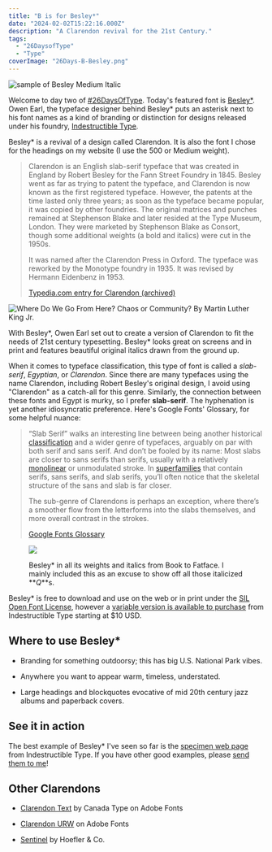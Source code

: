 ```yaml
---
title: "B is for Besley*"
date: "2024-02-02T15:22:16.000Z"
description: "A Clarendon revival for the 21st Century."
tags: 
  - "26DaysofType"
  - "Type"
coverImage: "26Days-B-Besley.png"
---
```


![sample of Besley Medium Italic](/img/post-images/26Days-B-Besley-1024x576.png)

Welcome to day two of [#26DaysOfType](https://nicksimson.com/tags/26daysoftype/). Today's featured font is [Besley\*](https://indestructibletype.com/Besley.html). Owen Earl, the typeface designer behind Besley\* puts an asterisk next to his font names as a kind of branding or distinction for designs released under his foundry, [Indestructible Type](https://indestructibletype.com/Home.html).

Besley\* is a revival of a design called Clarendon. It is also the font I chose for the headings on my website (I use the 500 or Medium weight).

> Clarendon is an English slab-serif typeface that was created in England by Robert Besley for the Fann Street Foundry in 1845. Besley went as far as trying to patent the typeface, and Clarendon is now known as the first registered typeface. However, the patents at the time lasted only three years; as soon as the typeface became popular, it was copied by other foundries. The original matrices and punches remained at Stephenson Blake and later resided at the Type Museum, London. They were marketed by Stephenson Blake as Consort, though some additional weights (a bold and italics) were cut in the 1950s.
> 
> It was named after the Clarendon Press in Oxford. The typeface was reworked by the Monotype foundry in 1935. It was revised by Hermann Eidenbenz in 1953.
> 
> [Typedia.com entry for Clarendon (archived)](https://web.archive.org/web/20200926083631/https://typedia.com/explore/typeface/clarendon/)

![Where Do We Go From Here? Chaos or Community? By Martin Luther King Jr.](/img/post-images/26Days-B-Besley-Sample-MLK-1024x576.png)

With Besley\*, Owen Earl set out to create a version of Clarendon to fit the needs of 21st century typesetting. Besley\* looks great on screens and in print and features beautiful original italics drawn from the ground up.

When it comes to typeface classification, this type of font is called a _slab-serif_, _Egyptian_, or _Clarendon_. Since there are many typefaces using the name Clarendon, including Robert Besley's original design, I avoid using "Clarendon" as a catch-all for this genre. Similarly, the connection between these fonts and Egypt is murky, so I prefer **slab-serif**. The hyphenation is yet another idiosyncratic preference. Here's Google Fonts' Glossary, for some helpful nuance:

> “Slab Serif” walks an interesting line between being another historical [classification](https://fonts.google.com/knowledge/glossary/classification) and a wider genre of typefaces, arguably on par with both serif and sans serif. And don’t be fooled by its name: Most slabs are closer to sans serifs than serifs, usually with a relatively [monolinear](https://fonts.google.com/knowledge/glossary/monolinear) or unmodulated stroke. In [superfamilies](https://fonts.google.com/knowledge/glossary/superfamily) that contain serifs, sans serifs, and slab serifs, you’ll often notice that the skeletal structure of the sans and slab is far closer.
> 
> The sub-genre of Clarendons is perhaps an exception, where there’s a smoother flow from the letterforms into the slabs themselves, and more overall contrast in the strokes.
> 
> [Google Fonts Glossary](https://fonts.google.com/knowledge/glossary/slab_serif_egyptian_clarendon)

<figure>

![](/img/post-images/26Days-B-Besley-QA-1024x576.png)

<figcaption>

Besley\* in all its weights and italics from Book to Fatface. I mainly included this as an excuse to show off all those italicized **_Q_**s.

</figcaption>

</figure>

Besley\* is free to download and use on the web or in print under the [SIL Open Font License](https://openfontlicense.org/), however a [variable version is available to purchase](https://indestructibletype.com/BuyBesley.html) from Indestructible Type starting at $10 USD.

## Where to use Besley\*

- Branding for something outdoorsy; this has big U.S. National Park vibes.

- Anywhere you want to appear warm, timeless, understated.

- Large headings and blockquotes evocative of mid 20th century jazz albums and paperback covers.

## See it in action

The best example of Besley\* I've seen so far is the [specimen web page](https://indestructibletype.com/Besley.html) from Indestructible Type. If you have other good examples, please [send them to me](mailto:nick@nicksimson.com)!

## Other Clarendons

- [Clarendon Text](https://fonts.adobe.com/fonts/clarendon-text) by Canada Type on Adobe Fonts

- [Clarendon URW](https://fonts.adobe.com/fonts/clarendon-urw) on Adobe Fonts

- [Sentinel](https://www.typography.com/fonts/sentinel/overview) by Hoefler & Co.
